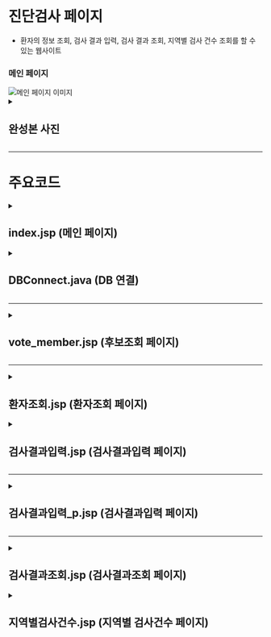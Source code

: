 # 진단검사 페이지
<ul> 
 <li>환자의 정보 조회, 검사 결과 입력, 검사 결과 조회, 지역별 검사 건수 조회를 할 수 있는 웹사이트</li>
</ul>
<H3>메인 페이지</H3>
<img src="https://github.com/user-attachments/assets/cf86431a-dcfa-4175-a75a-616e9b8e77a4" alt="메인 페이지 이미지">
<details><summary><H2>완성본 사진</H2></summary>
<H3>환자조회 페이지</H3>
<img src="https://github.com/user-attachments/assets/d076f429-1422-4e41-9f29-446af02fdc89" alt="회원등록 페이지 이미지">
<H3>검사결과입력 페이지</H3>
<img src="https://github.com/user-attachments/assets/eb2fe0ee-be56-4e9b-83e0-a50c51d39a0f" alt="유효성 검사 이미지">
<H3>유호성 검사</H3>
<img src="https://github.com/user-attachments/assets/039aeb84-5566-473d-ab63-6dbf93053613" alt="유효성 검사 이미지">
<H3>검사결과조회 페이지</H3>
<img src="https://github.com/user-attachments/assets/c8bfbaef-e4c8-4440-a388-b122a776eb6b" alt="유효성 검사 이미지">
<H3>지역별 검사건수통계 페이지</H3>
<img src="https://github.com/user-attachments/assets/61800f57-1a0d-44c1-b12a-395f3bc4a51a" alt="회원 매출 조회 이미지">
</details>

<hr>

# 주요코드
<details><summary><H2>index.jsp (메인 페이지)</H2></summary>
<img src="https://github.com/user-attachments/assets/ad69a05a-16bd-46cd-badb-ca77bb9f9543" alt="유효성 검사 이미지">
 <ul>
    <li> 전체적인 사이트 틀</li>
    <li> 사이트에서 중복인 부분은 jsp:include 로 넣어준다.</li>
 </ul>
</details>
<details><summary><H2>DBConnect.java (DB 연결)</H2></summary>
<img src="https://github.com/user-attachments/assets/32c26442-9e5b-4535-bfb4-4c720278ddf2" alt="유효성 검사 이미지">
<ul>
 <li>DB을 연결시켜주기 위해 필요한 코드</li>
</ul>

</details>
<hr>
<details><summary><H2>vote_member.jsp (후보조회 페이지)</H2></summary>
<img src="https://github.com/user-attachments/assets/c1138838-c9d5-4d4e-bf8c-057c2cfa9cba" alt="유효성 검사 이미지">
<img src="https://github.com/user-attachments/assets/812966ed-881e-4649-9a91-b0440244eae2" alt="유효성 검사 이미지">
<ul>
    <li>후보자의 번호, 이름, 학력, 주민번호, 지역구, 대표전화를 보여주는 페이지.</li>
    <li>학력은 case문으로 각각의 맞는 학력을 보여주고, 주민번호, 대표전화는 sub_str과 연결 연산자를 사용하여 문자를 자르고 연결하여 모든 후보가 나오도록 반복했다.</li>
</ul>
</details>


<hr>
<details><summary><H2>환자조회.jsp (환자조회 페이지)</H2></summary>
<img src="https://github.com/user-attachments/assets/6044200d-8193-44ea-8893-ec5e5c46461d" alt="유효성 검사 이미지">
<img src="https://github.com/user-attachments/assets/b6076fe1-6861-4567-99cb-2db7b974173c" alt="유효성 검사 이미지">
<ul>
 <li>join.jsp에서 입력받은 값을 DB에 전달하는 코드</li> 
 <li>한글로 전송하기 위해 인코딩을 UTF-8로 바꿔준다.</li>
 <li>그 후 member_list.jsp로 이동시켜 준다.</li>
</ul> 
</details>
<details><summary><H2>검사결과입력.jsp (검사결과입력 페이지)</H2></summary>
<img src="https://github.com/user-attachments/assets/ff747af1-38ed-4794-8d8f-90285dae998a" alt="유효성 검사 이미지">
<ul>
 <li>join.jsp에서 입력받은 값을 DB에 전달하는 코드</li> 
 <li>한글로 전송하기 위해 인코딩을 UTF-8로 바꿔준다.</li>
 <li>그 후 member_list.jsp로 이동시켜 준다.</li>
</ul> 
</details>
<hr>

<details><summary><H2>검사결과입력_p.jsp (검사결과입력 페이지)</H2></summary>
<img src="https://github.com/user-attachments/assets/248a0a4b-77a7-42ad-aa56-29494557dba3" alt="유효성 검사 이미지">
<img src="https://github.com/user-attachments/assets/9c9cf1bb-740f-46bc-829a-4f6279fe33b8" alt="유효성 검사 이미지">
<ul>
 <li>회원의 정보를 가져오는 코드</li> 
 <li>Case문을 활용하여 회원의 등급을 표시하였다</li>
</ul>

</details>
<hr>
<details><summary><H2>검사결과조회.jsp (검사결과조회 페이지)</summary>
<img src="https://github.com/user-attachments/assets/c90debc6-e5bb-4269-8fc4-bae03103152f" alt="유효성 검사 이미지">

<ul>
 <li> 매출이 있는 회원 각각의 매출을 보여주는 코드</li> 
 <li>Case문을 활용하여 회원의 등급을 표시하였다</li>
 <li>member_tbl_02 테이블과 money_tbl_02 테이블을 조인하여 매출을 가져왔다</li> 
 <li>총액을 구하기 위해서 변수를 선언했다</li>
 <li>click_custno를 통하여 클릭한 회원번호를 update.jsp에 전송해준다</li>
</ul>

<img src="https://github.com/user-attachments/assets/a2c4e09f-62c9-4766-a7b4-4ac06863537c" alt="유효성 검사 이미지">
  <ul>
 <li>회원의 정보와 매출, 총액을 출력해주는 코드</li> 
 <li>아까 선언해준 변수에 매출을 더해주는 방식으로 총액을 구해준다</li>
</ul>
</details>

<details><summary><H2>지역별검사건수.jsp (지역별 검사건수 페이지)</H2></summary>
<img src="https://github.com/user-attachments/assets/248a0a4b-77a7-42ad-aa56-29494557dba3" alt="유효성 검사 이미지">
<img src="https://github.com/user-attachments/assets/9c9cf1bb-740f-46bc-829a-4f6279fe33b8" alt="유효성 검사 이미지">
<ul>
 <li>회원의 정보를 가져오는 코드</li> 
 <li>Case문을 활용하여 회원의 등급을 표시하였다</li>
</ul>

</details>





